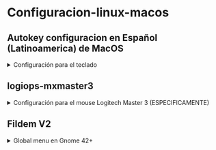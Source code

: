 # Configuracion-linux-macos


## Autokey configuracion en Español (Latinoamerica) de MacOS

<details>
    <summary>Configuración para el teclado</summary>

```
sudo apt install gnome-tweaks
sudo apt install dbus-x11
sudo apt install python3
sudo apt install autokey-gtk
cd ~/Descargas
git clone https://github.com/soype/autokey-gnome-macos-phrases
cd autokey-gnome-macos-phrases
chmod +x ./install.sh
sudo ./install.sh
sudo cp -r gnome-macos-phrases ~/.config/autokey/data
cd ~/.config/autokey/data/gnome-macos-phrases
tar -xvf command-link.tar.xz
git clone https://github.com/petrstepanov/gnome-macos-remap
cd gnome-macos-remap
chmod +x ./install.sh ./uninstall.sh
sudo ./install.sh
autokey-gtk
```

Configurar Autokey para que inicie al reiniciar

Ir a Gnome Tweaks y modificar esto:

![image](https://github.com/soype/autokey-gnome-macos-phrases/assets/45084173/23e55f50-eb2b-4358-b189-6f64145bf087)

</details>

## logiops-mxmaster3

<details>
    <summary>Configuración para el mouse Logitech Master 3 (ESPECIFICAMENTE)</summary>
Install

```
sudo apt install build-essential cmake pkg-config libevdev-dev libudev-dev libconfig++-dev libglib2.0-dev
cd ~/Descargas/
git clone https://github.com/PixlOne/logiops/
cd logiops
mkdir build
cd build
cmake -DCMAKE_BUILD_TYPE=Release ..
make
sudo make install
cd ~/Descargas/
git clone https://github.com/soype/logiops-mxmaster3
cd logiops-mxmaster3
sudo cp ./logid.cfg /etc/
sudo systemctl enable --now logid
```


logid.cfg

```
devices: (
{
    name: "Wireless Mouse MX Master 3";
    smartshift:
    {
        on: false;
        threshold: 30;
        torque: 50;
    };
    hiresscroll:
    {
        hires: true;
        invert: true;
        target: false;
    };
    dpi: 1200;

    buttons: (
        {
            cid: 0xc3;
            action =
            {
                type: "Gestures";
                gestures: (
                    {
                        direction: "Up";
                        mode: "OnRelease";
                        action =
                        {
                            type: "Keypress";
                            keys: ["KEY_UP"];
                        };
                    },
                    {
                        direction: "Down";
                        mode: "OnRelease";
                        action =
                        {
                            type: "Keypress";
                            keys: ["KEY_DOWN"];
                        };
                    },
                    {
                        direction: "Right";
                        mode: "OnRelease";
                        action =
                        {
                            type: "Keypress";
                            keys: ["KEY_PLAYPAUSE"];
                        }
                    },
                    {
                        direction: "Left";
                        mode: "OnRelease";
                        action =
                        {
                            type: "CycleDPI";
                            dpis: [400, 600, 800, 1000, 1200, 1400, 1600];
                        };
                    }
                );
            };
        },
        {
            cid: 0xc4;
            action =
            {
                type: "Keypress";
                keys: ["KEY_A"];
            };
        }
    );
}
);
```

</details>

## Fildem V2
<details>
    <summary>Global menu en Gnome 42+</summary>

```
sudo apt install libbamf3-dev bamfdaemon libkeybinder-3.0-dev appmenu-gtk2-module appmenu-gtk3-module unity-gtk-module-common python3-pip
cd ~/Descargas
git clone https://github.com/Weather-OS/Fildem-v2
cd Fildem-v2
sudo cp -r fildemGMenu@gonza.com ~/.local/share/gnome-shell/extensions
sudo python3 setup.py install --optimize=1
echo 'gtk-modules="appmenu-gtk-module"' >> ~/.gtkrc-2.0
echo -e '[Settings]\ngtk-modules="appmenu-gtk-module"' >> ~/.config/gtk-3.0/settings.ini
```
</details>
